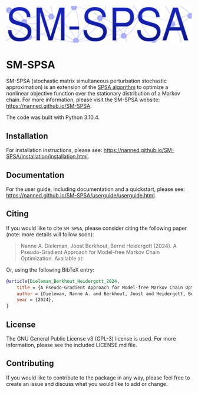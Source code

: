 ![SM-SPSA logo](doc/_static/SMSPSA_logo.svg)

# SM-SPSA

SM-SPSA (stochastic matrix simultaneous perturbation stochastic approximation) is an extension of the [SPSA algorithm](https://www.jhuapl.edu/SPSA/) to optimize a nonlinear objective function over the stationary distribution of a Markov chain. For more information, please visit the SM-SPSA website: https://nanned.github.io/SM-SPSA.

The code was built with Python 3.10.4.

## Installation

For installation instructions, please see: https://nanned.github.io/SM-SPSA/installation/installation.html.

## Documentation

For the user guide, including documentation and a quickstart, please see: https://nanned.github.io/SM-SPSA/userguide/userguide.html.

## Citing

If you would like to cite ``SM-SPSA``, please consider citing the following paper (note: more details will follow soon):
> Nanne A. Dieleman, Joost Berkhout, Bernd Heidergott (2024).
> A Pseudo-Gradient Approach for Model-free Markov Chain Optimization.
> Available at:

Or, using the following BibTeX entry:

```bibtex
@article{Dieleman_Berkhout_Heidergott_2024,
	title = {A Pseudo-Gradient Approach for Model-free Markov Chain Optimization},
	author = {Dieleman, Nanne A. and Berkhout, Joost and Heidergott, Bernd},
	year = {2024},
} 
```

## License

The GNU General Public License v3 (GPL-3) license is used. For more information, please see the included LICENSE.md file.

## Contributing

If you would like to contribute to the package in any way, please feel free to create an issue and discuss what you would like to add or change.